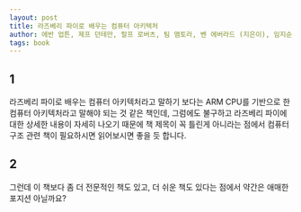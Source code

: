 ```yaml
---
layout: post
title: 라즈베리 파이로 배우는 컴퓨터 아키텍처
author: 에반 업튼, 제프 던테만, 랄프 로버츠, 팀 맴토라, 벤 에버라드 (지은이), 임지순 (옮긴이)
tags: book
---
```


## 1

라즈베리 파이로 배우는 컴퓨터 아키텍처라고 말하기 보다는 ARM CPU를 기반으로 한 컴퓨터 아키텍처라고 말해야 되는 것 같은 책인데, 그럼에도 불구하고 라즈베리 파이에 대한 상세한 내용이 자세히 나오기 때문에 책 제목이 꼭 틀린게 아니라는 점에서 컴퓨터 구조 관련 책이 필요하시면 읽어보시면 좋을 듯 합니다.

## 2

그런데 이 책보다 좀 더 전문적인 책도 있고, 더 쉬운 책도 있다는 점에서 약간은 애매한 포지션 아닐까요?
